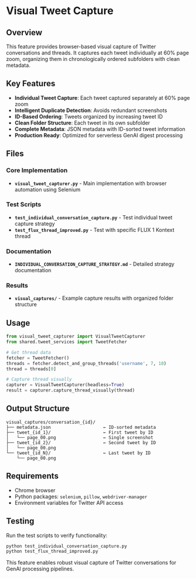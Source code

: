 # Visual Tweet Capture

## Overview

This feature provides browser-based visual capture of Twitter conversations and threads. It captures each tweet individually at 60% page zoom, organizing them in chronologically ordered subfolders with clean metadata.

## Key Features

- **Individual Tweet Capture**: Each tweet captured separately at 60% page zoom
- **Intelligent Duplicate Detection**: Avoids redundant screenshots 
- **ID-Based Ordering**: Tweets organized by increasing tweet ID
- **Clean Folder Structure**: Each tweet in its own subfolder
- **Complete Metadata**: JSON metadata with ID-sorted tweet information
- **Production Ready**: Optimized for serverless GenAI digest processing

## Files

### Core Implementation
- **`visual_tweet_capturer.py`** - Main implementation with browser automation using Selenium

### Test Scripts  
- **`test_individual_conversation_capture.py`** - Test individual tweet capture strategy
- **`test_flux_thread_improved.py`** - Test with specific FLUX 1 Kontext thread

### Documentation
- **`INDIVIDUAL_CONVERSATION_CAPTURE_STRATEGY.md`** - Detailed strategy documentation

### Results
- **`visual_captures/`** - Example capture results with organized folder structure

## Usage

```python
from visual_tweet_capturer import VisualTweetCapturer
from shared.tweet_services import TweetFetcher

# Get thread data
fetcher = TweetFetcher() 
threads = fetcher.detect_and_group_threads('username', 7, 10)
thread = threads[0]

# Capture thread visually
capturer = VisualTweetCapturer(headless=True)
result = capturer.capture_thread_visually(thread)
```

## Output Structure

```
visual_captures/conversation_{id}/
├── metadata.json                    ← ID-sorted metadata
├── tweet_{id_1}/                    ← First tweet by ID
│   └── page_00.png                  ← Single screenshot
├── tweet_{id_2}/                    ← Second tweet by ID  
│   └── page_00.png
└── tweet_{id_N}/                    ← Last tweet by ID
    └── page_00.png
```

## Requirements

- Chrome browser
- Python packages: `selenium`, `pillow`, `webdriver-manager`
- Environment variables for Twitter API access

## Testing

Run the test scripts to verify functionality:

```bash
python test_individual_conversation_capture.py
python test_flux_thread_improved.py
```

This feature enables robust visual capture of Twitter conversations for GenAI processing pipelines. 